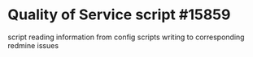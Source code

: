 # Quality of Service script #15859

script reading information from config scripts writing to corresponding redmine issues

